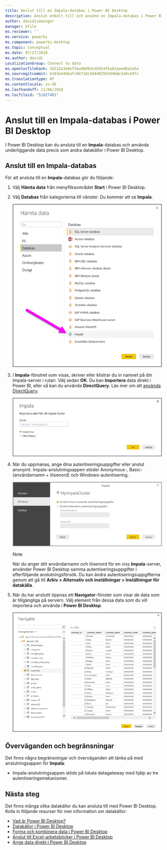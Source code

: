 ```yaml
---
title: Anslut till en Impala-databas i Power BI Desktop
description: Anslut enkelt till och använd en Impala-databas i Power BI Desktop
author: davidiseminger
manager: kfile
ms.reviewer: ''
ms.service: powerbi
ms.component: powerbi-desktop
ms.topic: conceptual
ms.date: 07/27/2018
ms.author: davidi
LocalizationGroup: Connect to data
ms.openlocfilehash: 1b512a3e6ef3ead8d93e1b554fbab3aaed8a2a5a
ms.sourcegitcommit: b343e44dbafc0b718c564402593d4b6e3a8ce97c
ms.translationtype: HT
ms.contentlocale: sv-SE
ms.lasthandoff: 11/06/2018
ms.locfileid: "51027401"
---
```

# <a name="connect-to-an-impala-database-in-power-bi-desktop"></a>Anslut till en Impala-databas i Power BI Desktop
I Power BI Desktop kan du ansluta till en **Impala**-databas och använda underliggande data precis som andra datakällor i Power BI Desktop.

## <a name="connect-to-an-impala-database"></a>Anslut till en Impala-databas
För att ansluta till en **Impala**-databas gör du följande: 

1. Välj **Hämta data** från menyfliksområdet **Start** i Power BI Desktop. 

2. Välj **Databas** från kategorierna till vänster. Du kommer att se **Impala**.

    ![Hämta data](media/desktop-connect-impala/connect_impala_2.png)

3. I **Impala**-fönstret som visas, skriver eller klistrar du in namnet på din Impala-server i rutan. Välj sedan **OK**. Du kan **Importera** data direkt i Power BI, eller så kan du använda **DirectQuery**. Läs mer om att [använda DirectQuery](desktop-use-directquery.md).

    ![Impala-fönstret](media/desktop-connect-impala/connect_impala_3a.png)

4. När du uppmanas, ange dina autentiseringsuppgifter eller anslut anonymt. Impala-anslutningsappen stöder Anonymous-, Basic- (användarnamn + lösenord) och Windows-autentisering.

    ![Impala-anslutningsapp](media/desktop-connect-impala/connect_impala_4.png)

    > [!NOTE]
    > När du anger ditt användarnamn och lösenord för en viss **Impala**-server, använder Power BI Desktop samma autentiseringsuppgifter i efterföljande anslutningsförsök. Du kan ändra autentiseringsuppgifterna genom att gå till **Arkiv > Alternativ och inställningar > Inställningar för datakälla**.


5. När du har anslutit öppnas ett **Navigator**-fönster som visar de data som är tillgängliga på servern. Välj element från dessa data som du vill importera och använda i **Power BI Desktop**.

    ![Navigatorfönstret](media/desktop-connect-impala/connect_impala_5.png)

## <a name="considerations-and-limitations"></a>Överväganden och begränsningar
Det finns några begränsningar och överväganden att tänka på med anslutningsappen för **Impala**:

* Impala-anslutningsappen stöds på lokala datagateway med hjälp av tre autentiseringsmekanismer.

## <a name="next-steps"></a>Nästa steg
Det finns många olika datakällor du kan ansluta till med Power BI Desktop. Kolla in följande resurser för mer information om datakällor:

* [Vad är Power BI Desktop?](desktop-what-is-desktop.md)
* [Datakällor i Power BI Desktop](desktop-data-sources.md)
* [Forma och kombinera data i Power BI Desktop](desktop-shape-and-combine-data.md)
* [Anslut till Excel-arbetsböcker i Power BI Desktop](desktop-connect-excel.md)   
* [Ange data direkt i Power BI Desktop](desktop-enter-data-directly-into-desktop.md)   

